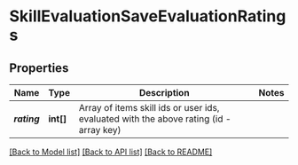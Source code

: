 # SkillEvaluationSaveEvaluationRatings

## Properties
Name | Type | Description | Notes
------------ | ------------- | ------------- | -------------
**_rating_** | **int[]** | Array of items skill ids or user ids, evaluated with the above rating (id - array key) | 

[[Back to Model list]](../README.md#documentation-for-models) [[Back to API list]](../README.md#documentation-for-api-endpoints) [[Back to README]](../README.md)


